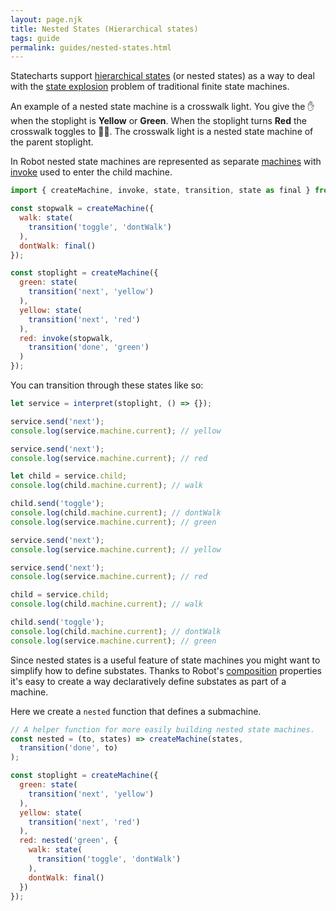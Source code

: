 ```yaml
---
layout: page.njk
title: Nested States (Hierarchical states)
tags: guide
permalink: guides/nested-states.html
---
```


Statecharts support [hierarchical states](https://statecharts.github.io/what-is-a-statechart.html) (or nested states) as a way to deal with the [state explosion](https://statecharts.github.io/state-machine-state-explosion.html) problem of traditional finite state machines.

An example of a nested state machine is a crosswalk light. You give the ✋ when the stoplight is __Yellow__ or __Green__. When the stoplight turns __Red__ the crosswalk toggles to 🚶‍♀️. The crosswalk light is a nested state machine of the parent stoplight.

In Robot nested state machines are represented as separate [machines](../api/createMachine.html) with [invoke](../api/invoke.html) used to enter the child machine.

```js
import { createMachine, invoke, state, transition, state as final } from 'robot3';

const stopwalk = createMachine({
  walk: state(
    transition('toggle', 'dontWalk')
  ),
  dontWalk: final()
});

const stoplight = createMachine({
  green: state(
    transition('next', 'yellow')
  ),
  yellow: state(
    transition('next', 'red')
  ),
  red: invoke(stopwalk,
    transition('done', 'green')
  )
});
```

You can transition through these states like so:

```js
let service = interpret(stoplight, () => {});

service.send('next');
console.log(service.machine.current); // yellow

service.send('next');
console.log(service.machine.current); // red

let child = service.child;
console.log(child.machine.current); // walk

child.send('toggle');
console.log(child.machine.current); // dontWalk
console.log(service.machine.current); // green

service.send('next');
console.log(service.machine.current); // yellow

service.send('next');
console.log(service.machine.current); // red

child = service.child;
console.log(child.machine.current); // walk

child.send('toggle');
console.log(child.machine.current); // dontWalk
console.log(service.machine.current); // green
```

Since nested states is a useful feature of state machines you might want to simplify how to define substates. Thanks to Robot's [composition](./composition.html) properties it's easy to create a way declaratively define substates as part of a machine.

Here we create a `nested` function that defines a submachine.

```js
// A helper function for more easily building nested state machines.
const nested = (to, states) => createMachine(states,
  transition('done', to)
);

const stoplight = createMachine({
  green: state(
    transition('next', 'yellow')
  ),
  yellow: state(
    transition('next', 'red')
  ),
  red: nested('green', {
    walk: state(
      transition('toggle', 'dontWalk')
    ),
    dontWalk: final()
  })
});
```